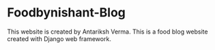 # Foodbynishant-Blog
This website is created by Antariksh Verma. This is a food blog website created with Django web framework.
